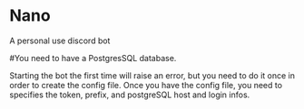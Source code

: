 # Nano
A personal use discord bot

#You need to have a PostgresSQL database. 


Starting the bot the first time will raise an error, but you need to do it once in order to create the config file.
Once you have the config file, you need to specifies the token, prefix, and postgreSQL host and login infos.


